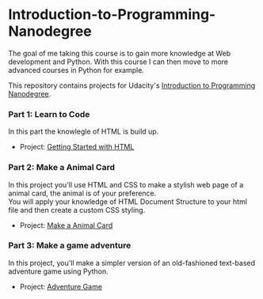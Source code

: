 # Introduction-to-Programming-Nanodegree

The goal of me taking this course is to gain more knowledge at Web development and Python. With this course I can then move to more advanced courses in Python for example.

This repository contains projects for Udacity's [Introduction to Programming Nanodegree](https://www.udacity.com/course/intro-to-programming-nanodegree--nd000).

### Part 1: Learn to Code
In this part the knowlegle of HTML is build up.

- Project: [Getting Started with HTML](https://rawcdn.githack.com/Photon-einstein/Udacity_Introduction_to_Programming/b5f451ed782c50d8f9a5ceb0a746c7f6bad7ea55/1-HTML/notes.html)

### Part 2: Make a Animal Card
In this project you'll use HTML and CSS to make a stylish web page of a animal card, the animal is of your preference.   
You will apply your knowledge of HTML Document Structure to your html file and then create a custom CSS styling.

- Project: [Make a Animal Card](https://rawcdn.githack.com/Photon-einstein/Udacity_Introduction_to_Programming/62034c95562a2d4d20bd8ccaab284f61845e93c5/2-Animal_card_project/card.html)

### Part 3: Make a game adventure

In this project, you'll make a simpler version of an old-fashioned text-based adventure game using Python.

- Project: [Adventure Game](https://github.com/Photon-einstein/Udacity_Introduction_to_Programming/tree/main/3-Adventure_Game_Python_I)
  

